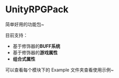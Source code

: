 # UnityRPGPack
简单好用的功能包~

目前支持：
- 基于修饰器的**BUFF系统**
- 基于修饰器的**游戏属性**
- **组合式属性**

可以查看每个模块下的 Example 文件夹查看使用示例~
